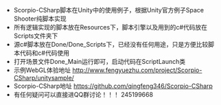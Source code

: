 * Scorpio-CSharp脚本在Unity中的使用例子，根据Unity官方例子Space Shooter纯脚本实现
* 所有逻辑实现的脚本放在Resources下，脚本引擎以及用到的c#代码放在Scripts文件夹下
* 源c#脚本放在Done/Done_Scripts下，已经没有任何用途，只是方便比较脚本代码和c#代码使用
* 打开场景文件Done_Main运行即可，启动代码在ScriptLaunch类
* 示例WebGL体验地址 http://www.fengyuezhu.com/project/Scorpio-CSharp/unitysample/
* Scorpio-CSharp地址 https://github.com/qingfeng346/Scorpio-CSharp
* 有任何疑问可以直接进QQ群讨论！！！ 245199668